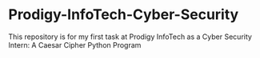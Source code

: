 # Prodigy-InfoTech-Cyber-Security
This repository is for my first task at Prodigy InfoTech as a Cyber Security Intern: A Caesar Cipher Python Program
